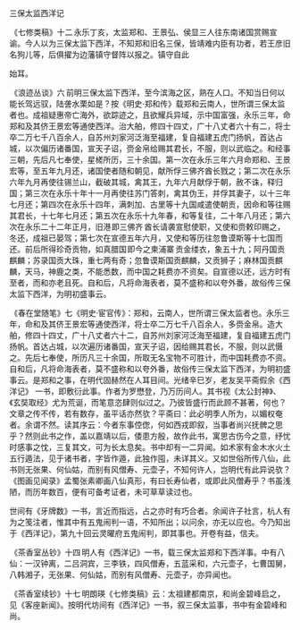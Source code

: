 三保太监西洋记

  

  

 《七修类稿》十二 永乐丁亥，太监郑和、王景弘、侯显三人往东南诸国赏赐宣谕。今人以为三保太监下西洋，不知郑和旧名三保，皆靖难内臣有功者，若王彦旧名狗儿等，后俱擢为边藩镇守督阵以报之。镇守自此

始耳。

 《浪迹丛谈》六 前明三保太监下西洋，至今滨海之区，熟在人口。不知当日何以能长驾远驭，陆詟水栗如是？按《明史·郑和传》载郑和云南人，世所谓三保太监者也。成祖疑惠帝亡海外，欲踪迹之，且欲耀兵异域，示中国富强，永乐三年，命郑和及其侪王景宏等通使西洋。治大舶，修四十四丈，广十八丈者六十有二，将士卒二万七千八百余人，自苏州刘家河泛海至福建，复自福建五虎门扬帆，首达占城，以次偏历诸番国，宣天子诏，赍金帛给赐其君长，不服，则以武临之。和经事三朝，先后凡七奉使，星槎所历，三十余国。第一次在永乐三年六月命郑和、王景宏等，至五年九月还，诸国使者随和朝见，献所俘三佛齐酋长戮之；第二次在永乐六年九月再使往锡兰山，截破其城，禽其王，九年六月献俘于朝，赦不诛，释归国；第三次在永乐十年十一月再使往苏门答刺，禽其伪王，并俘其妻子，以十三年七月还；第四次在永乐十四年，满刺加、古里等十九国咸遣使朝贡，因命和等往赐其君长，十七年七月还；第五次在永乐十九年春，和等复往，二十年八月还；第六次在永乐二十二年正月，旧港 即三佛齐 酋长请袭宣慰使职，又使和赍敕印赐之，冬还，成祖已晏驾；第七次在宣德五年六月，又使和等历往忽鲁谟斯等十七国而还。前后所得珍奇贡物，如真腊国 即今之柬浦寨 贡金缕衣，象五十九；阿丹国贡麒麟；苏录国贡大珠，重七两有奇；忽鲁谟斯国贡麒麟，又贡狮子；麻林国贡麒麟，天马，神鹿之类，不能悉数，而中国之耗费亦不资矣。自宣德以还，远方时有至者，而和亦老且死。自和后，凡将命海表者，莫不盛称和以夸外番，故俗传三保太监下西洋，为明初盛事云。

 《春在堂随笔》七《明史·宦官传》：郑和，云南人，世所谓三保太监者也。永乐三年，命和及其侪王景宏等通使西洋，将士卒二万七千八百余人，多赍金帛。造大舶，修四十四丈，广十八丈者六十二，自苏州刘家河泛海至福建，复自福建五虎门扬帆。首达占城，以次遍历诸番国，宣天子诏，因给赐其君长，不服，则以武慑之。先后七奉使，所历凡三十余国，所取无名宝物不可胜计，而中国耗费亦不资。自和后，凡将命海表者，莫不盛称和以夸外番，故俗传三保太监下西洋，为明初盛事云。是郑和之事，在明代固赫然在人耳目间。光绪辛巳岁，老友吴平斋假余《西洋记》 一书，即敷衍此事。作者为罗懋登，乃万历间人。其书视《太公封神》、《玄奘取经》尤为荒诞，而笔意恣肆则似过之。乃彼皆盛行而此顾不甚著，何也？文章之传不传，若有数存，虽平话亦然欤？平斋曰：此必明季人所为，以媚权奄者。余谓不然。读其序云：今者东事倥偬，何如西戎即叙，当事者尚兴抚髀之思乎？然则此书之作，盖以嘉靖以后，倭患方殷，故作此书，寓思古伤今之意，纾忧时感事之忱，三复其文，可为长太息矣。书中却有一二异闻。如术家有金木水火土五行遁法，见于诸书者，字皆作遁，此独作囤，未详其义。又如世俗所传八仙，此书则无张果、何仙姑，而别有风僧寿、元壶子，不知何许人，岂明代有此异说欤？ 《图画见闻录》孟蜀张素卿画八仙真形，有曰长寿仙者，或即此风僧寿乎？书虽浅陋，而历年数百，便有可备考证者，未可草草读过也。

世间有《牙牌数》一书，言近而指远，占之亦时有巧合者。余闻许子社言，杭人有为之笺注者，惟其中有五鬼闹判一语，不知所出；以问余，亦无以应也。今乃知出于《西洋记》，第九十回云灵曜府五鬼闹判，即其事也。开卷有益，信夫。

 《茶香室丛钞》十四 明人有《西洋记》一书，载三保太监郑和下西洋事。中有八仙：一汉钟离，二吕洞宾，三李铁，四风僧寿，五蓝采和，六元壶子，七曹国舅，八韩湘子，无张果、何仙姑，而别有风僧寿、元壶子，亦异闻也。

 《茶香室续钞》十七 明朗瑛《七修类稿》云：太祖建都南京，和尚金碧峰启之，见《客座新闻》。按明代坊间有《西洋记》一书，叙三保太监事，书中有金碧峰和尚。